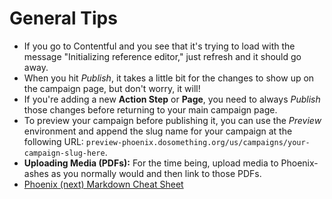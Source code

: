 # General Tips

* If you go to Contentful and you see that it's trying to load with the message "Initializing reference editor," just refresh and it should go away.
* When you hit _Publish_, it takes a little bit for the changes to show up on the campaign page, but don't worry, it will!
* If you're adding a new **Action Step** or **Page**, you need to always _Publish_ those changes before returning to your main campaign page.
* To preview your campaign before publishing it, you can use the _Preview_ environment and append the slug name for your campaign at the following URL: `preview-phoenix.dosomething.org/us/campaigns/your-campaign-slug-here`.
* **Uploading Media \(PDFs\):** For the time being, upload media to Phoenix-ashes as you normally would and then link to those PDFs.
* [Phoenix \(next\) Markdown Cheat Sheet](https://docs.google.com/document/d/1PrUWPdsHzliYJVnCQbWFgRyB_Au-gILygyUrQ7i06jc/edit#heading=h.7fms4ckn2ac2)

